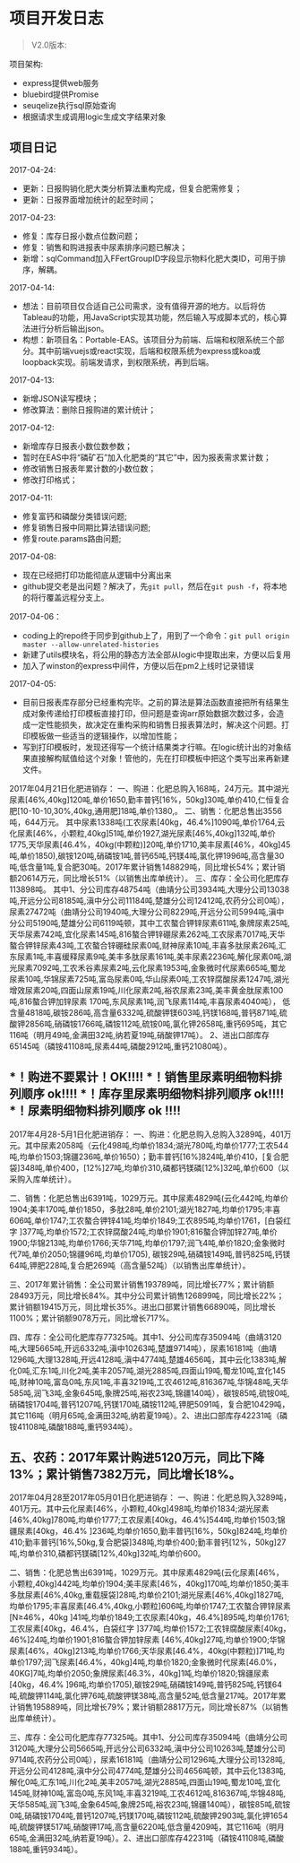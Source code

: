 # 项目开发日志

>V2.0版本:

项目架构:

- express提供web服务
- bluebird提供Promise
- seuqelize执行sql原始查询
- 根据请求生成调用logic生成文字结果对象

## 项目日记

2017-04-24:

- 更新：日报购销化肥大类分析算法重构完成，但复合肥需修复；
- 更新：日报界面增加统计的起至时间；

2017-04-23:

- 修复：库存日报小数点位数问题；
- 修复：销售和购进报表中尿素排序问题已解决；
- 新增：sqlCommand加入FFertGroupID字段显示物料化肥大类ID，可用于排序，解耦。

2017-04-14:

- 想法：目前项目仅合适自己公司需求，没有值得开源的地方。以后将仿Tableau的功能，用JavaScript实现其功能，然后输入写成脚本式的，核心算法进行分析后输出json。
- 构想：新项目名：Portable-EAS。该项目分为前端、后端和权限系统三个部分。其中前端vuejs或react实现，后端和权限系统为express或koa或loopback实现。前端发请求，到权限系统，再到后端。

2017-04-13:

- 新增JSON读写模块；
- 修改算法：删除日报购进的累计统计；

2017-04-12:

- 新增库存日报表小数位数参数；
- 暂时在EAS中将“磷矿石”加入化肥类的“其它”中，因为报表需求累计数；
- 修改销售日报表年累计数的小数位数；
- 修改打印格式；

2017-04-11:

- 修复富钙和磷酸分类错误问题;
- 修复销售日报中同期比算法错误问题;
- 修复route.params路由问题;

2017-04-08:

- 现在已经把打印功能彻底从逻辑中分离出来
- github提交老是出问题？解决了，先`git pull`，然后在`git push -f`，将本地的将行覆盖远程分支上。

2017-04-06：

- coding上的repo终于同步到github上了，用到了一个命令：`git pull origin master --allow-unrelated-histories`
- 新建了utils模块名，将公用的静态方法全部从logic中提取出来，方便以后复用
- 加入了winston的express中间件，方便以后在pm2上线时记录错误

2017-04-05:

- 目前日报表库存部分已经重构完毕。之前的算法是算法函数直接把所有结果生成对象传递给打印模板直接打印，但问题是查询arr原始数据次数过多，会造成一定性能损失，故决定在重构采购和销售日报表算法时，解决这个问题。打印模板做一些适当的逻辑操作，以增加性能；
- 写到打印模板时，发现还得写一个统计结果类才行嘛。在logic统计出的对象结果直接解构赋值给这个对象！管他的，先在打印模板中把这个类写出来再新建文件。

2017年04月21日化肥进销存：
一、购进：化肥总购入168吨，24万元。其中湖光尿素[46%,40kg]120吨,单价1650,勤丰普钙[16%，50kg]30吨,单价410,仁恒复合肥[10-10-10,30%,40kg,通用肥]18吨,单价1380,。
二、销售：化肥总售出3556吨，644万元。
    其中尿素1338吨(工农尿素[40kg，46.4%]1090吨,单价1764,云化尿素[46%，小颗粒,40kg]51吨,单价1927,湖光尿素[46%,40kg]132吨,单价1775,天华尿素[46.4%，40kg(中颗粒)]20吨,单价1710,美丰尿素[46%，40kg]45吨,单价1850),碳铵120吨,硝磷铵1吨,普钙65吨,钙镁4吨,氯化钾1996吨,高含量30吨,低含量1吨,复合肥30吨。2017年累计销售148829吨，同比增长54%；累计销额20614万元，同比增长51%（以销售出库单统计）。
三、库存：全公司化肥库存113898吨。
    其中1、分公司库存48754吨（曲靖分公司3934吨,大理分公司13038吨,开远分公司8185吨,滇中分公司11184吨,楚雄分公司12412吨,农药分公司0吨），
            尿素27472吨（曲靖分公司1940吨,大理分公司8229吨,开远分公司5994吨,滇中分公司5190吨,楚雄分公司6119吨顿，其中工农螯合钾锌尿素611吨,象牌尿素25吨,天华尿素742吨,宜化尿素145吨,816螯合钾锌硼尿素262吨,工农尿素7017吨,天华螯合钾锌尿素43吨,工农螯合锌硼硅尿素0吨,财神尿素10吨,丰喜多肽尿素26吨,汇东尿素1吨,丰喜缓释尿素9吨,美丰多肽尿素161吨,美丰尿素2236吨,解化尿素0吨,湖光尿素7092吨,工农禾谷素尿素2吨,云化尿素1953吨,金象微时代尿素665吨,蜀龙尿素10吨,华锦尿素725吨,富岛尿素0吨,华山尿素0吨,工农锌腐酸尿素1247吨,湖光增效尿素20吨,四面山尿素19吨,川化尿素2吨,裕农尿素23吨,美丰黄金肽尿素100吨,816螯合钾加锌尿素 170吨,东风尿素1吨,润飞尿素114吨,丰喜尿素4040吨），
            低含量4818吨,碳铵286吨,高含量6332吨,硫酸钾镁603吨,钙镁168吨,普钙871吨,硫酸钾2856吨,硝磷铵1766吨,磷铵112吨,硫铵0吨,氯化钾2658吨,重钙695吨，其它116吨（明月49吨,金满田32吨,纳若夏19吨,硝酸钾17吨）。
        2、进出口部库存65145吨（磷铵41108吨,尿素44吨,磷酸2912吨,重钙21080吨）。

*！购进不要累计！OK!!!!
*！销售里尿素明细物料排列顺序 ok!!!!
*！库存里尿素明细物料排列顺序 ok!!!!
*！尿素明细物料排列顺序  ok !!!!
-------------------------------------

2017年4月28-5月1日化肥进销存：
一、购进：化肥总购入总购入3289吨，401万元。其中尿素2058吨（云化498吨,均单价1834;湖光780吨,均单价1777;工农544吨,均单价1503;锦疆236吨,单价1650）；勤丰普钙[16%]824吨,单价410，[复合肥袋]348吨,单价400，[12%]27吨,均单价310,磷都钙镁磷[12%]32吨,单价600（以采购入库单统计）。

二、销售：化肥总售出6391吨，1029万元。其中尿素4829吨(云化442吨,均单价1904;美丰170吨,单价1850，多肽28吨,单价2101;湖光1827吨,均单价1795;丰喜606吨,单价1747;工农螯合钾锌41吨,均单价1849;工农895吨,均单价1761，[白袋红字 ]377吨,均单价1572;工农锌腐酸24吨,均单价1901;816螯合钾加锌27吨,单价1900;华锦213吨,均单价1766;天华71吨,均单价1797;润飞4吨,单价1820;金象微时代7吨,单价2050;锦疆96吨,均单价1705), 碳铵29吨,硝磷铵149吨,普钙825吨,钙镁64吨,钾肥228吨,复合肥269吨（高含量52吨）（以销售出库单统计）。

三、2017年累计销售：全公司累计销售193789吨，同比增长77%；累计销额28493万元，同比增长84%。其中分公司累计销售126899吨，同比增长22%；累计销额19415万元，同比增长35%。进出口部累计销售66890吨，同比增长1100%；累计销额9078万元，同比增长717%。

四、库存：全公司化肥库存77325吨。其中1、分公司库存35094吨（曲靖3120吨,大理5665吨,开远6332吨,滇中10263吨,楚雄9714吨），尿素16181吨（曲靖1296吨,大理1328吨,开远4128吨,滇中4774吨,楚雄4656吨，其中云化1383吨,解化0吨,汇东1吨,川化2吨,美丰2057吨,湖光2885吨,四面山19吨,蜀龙10吨,宜化145吨,财神10吨,富岛0吨,东风1吨,丰喜3219吨,工农4612吨,816367吨,华锦48吨,天华585吨,润飞3吨,金象645吨,象牌25吨,裕农23吨,锦疆140吨），碳铵85吨,硫铵0吨,硝磷铵1704吨,普钙1207吨,钙镁170吨,磷铵112吨,钾肥5091吨，复合肥10429吨，其它116吨（明月65吨,金满田32吨,纳若夏19吨）。2、进出口部库存42231吨（磷铵41108吨,磷酸188吨,重钙934吨）。

五、农药：2017年累计购进5120万元，同比下降13%；累计销售7382万元，同比增长18%。
---------------

2017年04月28至2017年05月01日化肥进销存：
一、购进：化肥总购入3289吨，401万元。其中云化尿素[46%，小颗粒,40kg]498吨,均单价1834;湖光尿素[46%,40kg]780吨,均单价1777;工农尿素[40kg，46.4%]544吨,均单价1503;锦疆尿素[40kg，46.4% ]236吨,均单价1650,勤丰普钙[16%，50kg]824吨,均单价410;勤丰普钙[16%,50kg,复合肥袋]348吨,均单价400;勤丰普钙[12%，50kg]27吨,均单价310,磷都钙镁磷[12%,40kg]32吨,均单价600。

二、销售：化肥总售出6391吨，1029万元。其中尿素4829吨(云化尿素[46%，小颗粒,40kg]442吨,均单价1904;美丰尿素[46%，40kg]170吨,均单价1850;美丰多肽尿素[46%,40kg,重载膜袋]28吨,均单价2101;湖光尿素[46%,40kg]1827吨,均单价1795;丰喜尿素[46.4%,40kg,小颗粒]606吨,均单价1747;工农螯合钾锌尿素[N≥46%，40kg ]41吨,均单价1849;工农尿素[40kg，46.4%]895吨,均单价1761;工农尿素[40kg，46.4%，白袋红字 ]377吨,均单价1572;工农锌腐酸尿素[40kg，46%]24吨,均单价1901;816螯合钾加锌尿素 [46%,40kg]27吨,均单价1900;华锦尿素[46%，40kg]213吨,均单价1766;天华尿素[46.4%，40kg(中颗粒)]71吨,均单价1797;润飞尿素[46.4%，40kg]4吨,均单价1820;金象微时代尿素[46.0%，40KG]7吨,均单价2050;象牌尿素[46.3%，40kg]1吨,均单价1820;锦疆尿素[40kg，46.4% ]96吨,均单价1705),碳铵29吨,硝磷铵149吨,普钙825吨,钙镁64吨,硫酸钾114吨,氯化钾76吨,硫酸钾镁38吨,高含量52吨,低含量217吨。2017年累计销售195889吨，同比增长79%；累计销额28817万元，同比增长87%（以销售出库单统计）。

三、库存：全公司化肥库存77325吨。其中1、分公司库存35094吨（曲靖分公司3120吨,大理分公司5665吨,开远分公司6332吨,滇中分公司10263吨,楚雄分公司9714吨,农药分公司0吨），尿素16181吨（曲靖分公司1296吨,大理分公司1328吨,开远分公司4128吨,滇中分公司4774吨,楚雄分公司4656吨顿，其中云化1383吨,解化0吨,汇东1吨,川化2吨,美丰2057吨,湖光2885吨,四面山19吨,蜀龙10吨,宜化145吨,财神10吨,富岛0吨,东风1吨,丰喜3219吨,工农4612吨,816367吨,华锦48吨,天华585吨,润飞3吨,金象645吨,象牌25吨,裕农23吨,锦疆140吨），碳铵85吨,硫铵0吨,硝磷铵1704吨,普钙1207吨,钙镁170吨,磷铵112吨,硫酸钾2903吨,氯化钾1654吨,硫酸钾镁517吨,硝酸钾17吨,高含量6220吨,低含量4209吨，其它116吨（明月65吨,金满田32吨,纳若夏19吨）。2、进出口部库存42231吨（磷铵41108吨,磷酸188吨,重钙934吨）。